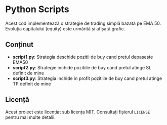 # Python Scripts

Acest cod implementează o strategie de trading simplă bazată pe EMA 50.
Evoluția capitalului (equity) este urmărită și afișată grafic.

## Conținut

- **script1.py**: Strategia deschide pozitii de buy cand pretul depaseste EMA50
- **script2.py**: Strategie inchide pozitiile de buy cand pretul atinge SL definit de mine
- **script3.py**: Strategia inchide in profit pozitiile de buy cand pretul atinge TP definit de mine

## Licență

Acest proiect este licențiat sub licența MIT. Consultați fișierul `LICENSE` pentru mai multe detalii.
